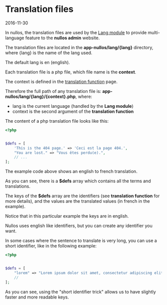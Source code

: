 Translation files
======================
2016-11-30



In nullos, the translation files are used by the [Lang module](https://github.com/lingtalfi/nullos-admin/tree/master/doc/modules/lang-module.md) to provide multi-language feature 
to the **nullos admin** website.


The translation files are located in the **app-nullos/lang/{lang}** directory, where {lang} is the name of the lang used.

The default lang is en (english).


Each translation file is a php file, which file name is the **context**.

The context is defined in the [translation function](https://github.com/lingtalfi/nullos-admin/tree/master/doc/modules/lang-module/translation-function.md) page.


Therefore the full path of any translation file is: **app-nullos/lang/{lang}/{context}.php**, where:

- lang is the current language (handled by the **Lang module**)
- context is the second argument of the **translation function**




The content of a php translation file looks like this:


```php
<?php


$defs = [
    'This is the 404 page.' => 'Ceci est la page 404.',
    "You are lost." => "Vous êtes perdu(e).",
    // ...
];
```


The example code above shows an english to french translation.

As you can see, there is a **$defs** array which contains all the terms and translations.
 
The keys of the **$defs** array are the identifiers (see **translation function** for more details), and the values
are the translated values (in french in the example).


Notice that in this particular example the keys are in english.

Nullos uses english like identifiers, but you can create any identifier you want.

In some cases where the sentence to translate is very long, you can use a short identifier, like in the following example:

```php
<?php


$defs = [
    "lorem" => "Lorem ipsum dolor sit amet, consectetur adipiscing elit. Morbi venenatis lorem quam, ut lobortis elit commodo sed. Vestibulum velit velit, lacinia non luctus vel, ullamcorper ut lacus. Fusce pretium velit ac dapibus eleifend. Nam imperdiet tincidunt risus non mattis. Suspendisse eleifend, quam at pulvinar tempor, libero sem imperdiet mauris, eget maximus ante neque a dolor. Cras lobortis finibus nibh non faucibus. Fusce malesuada sit amet lectus vel pharetra. Vivamus pharetra, massa quis aliquet lacinia, tortor diam egestas odio, ut venenatis metus urna ut eros. Fusce ornare vitae metus luctus imperdiet. Mauris efficitur luctus sodales. ",
    //
];
```

As you can see, using the "short identifier trick" allows us to have slightly faster and more readable keys. 



